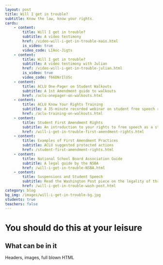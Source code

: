 ```yaml
---
layout: post
title: Will I get in trouble?
subtitle: Know the law, know your rights.
cards:
    - content: 
        title: Will I get in trouble?
        subtitle: A video testimony
        href: /video-will-i-get-in-trouble-main.html
        is_video: true
        video_code: LIAoc-Jigts
    - content: 
        title: Will I get in trouble?
        subtitle: A video testimony with Julian
        href: /video-will-i-get-in-trouble-julian.html
        is_video: true
        video_code: f66DNrIlUSc
    - content:
        title: ACLU One-Pager on Student Walkouts
        subtitle: A 1st Amendment guide to walkouts 
        href: /aclu-onepager-on-walkouts.html
    - content:
        title: ACLU Know Your Rights Training
        subtitle: A 35-minute recorded webinar on student free speech rights and limits
        href: /aclu-training-on-walkouts.html
    - content:
        title: Student First Amendment Rights
        subtitle: An introduction to your rights to free speech as a student
        href: /will-i-get-in-trouble-first-amendment-rights.html
    - content:
        title: Examples of First Amendment Practices
        subtitle: ACLU suggested protected actions
        href: /student-first-amendment-rights.html    
    - content:
        title: National School Board Association Guide
        subtitle: A legal guide by the NSBA
        href: /will-i-get-in-trouble-NSBA.html
    - content:
        title: Suspensions and Student Speech
        subtitle: Read the Washington Post piece on the legality of threatening suspensions here.
        href: /will-i-get-in-trouble-wash-post.html
category: blog
bg_img: /images/will-i-get-in-trouble-bg.jpg
students: true
teachers: false
---
```


You should do this at your leisure
==================================

## What can be in it

Headers, images, full blown HTML
